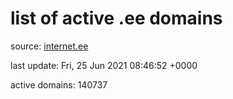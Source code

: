 # list of active .ee domains

source: [internet.ee](https://internet.ee/domains/ee-zone-file)

last update: Fri, 25 Jun 2021 08:46:52 +0000

active domains: 140737
